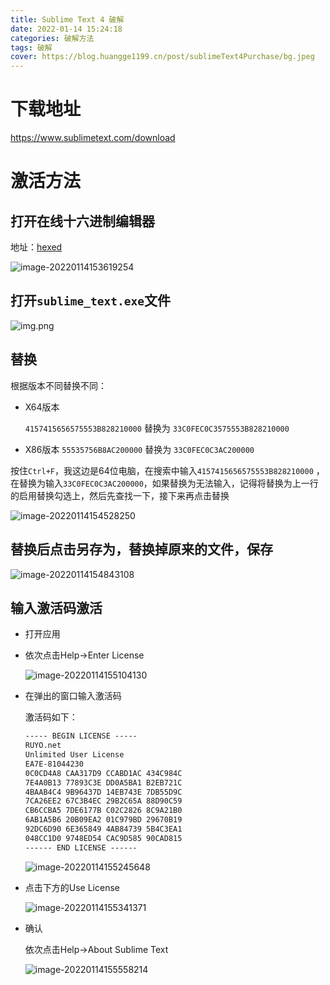 ```yaml
---
title: Sublime Text 4 破解
date: 2022-01-14 15:24:18
categories: 破解方法
tags: 破解
cover: https://blog.huangge1199.cn/post/sublimeText4Purchase/bg.jpeg
---
```


# 下载地址
https://www.sublimetext.com/download
# 激活方法
## 打开在线十六进制编辑器

地址：[hexed](https://hexed.it/)

![image-20220114153619254](https://blog.huangge1199.cn/post/sublimeText4Purchase/image-20220114153619254.png)

## 打开``sublime_text.exe``文件
![img.png](https://blog.huangge1199.cn/post/sublimeText4Purchase/img.png)

## 替换

根据版本不同替换不同：

- X64版本

  `4157415656575553B828210000` 替换为 `33C0FEC0C3575553B828210000`

- X86版本
  `55535756B8AC200000` 替换为 `33C0FEC0C3AC200000`

按住`Ctrl+F`，我这边是64位电脑，在搜索中输入`4157415656575553B828210000` ，在替换为输入`33C0FEC0C3AC200000`，如果替换为无法输入，记得将替换为上一行的启用替换勾选上，然后先查找一下，接下来再点击替换

![image-20220114154528250](https://blog.huangge1199.cn/post/sublimeText4Purchase/image-20220114154528250.png)

## 替换后点击另存为，替换掉原来的文件，保存

![image-20220114154843108](https://blog.huangge1199.cn/post/sublimeText4Purchase/image-20220114154843108.png)

## 输入激活码激活

- 打开应用

- 依次点击Help->Enter License

  ![image-20220114155104130](https://blog.huangge1199.cn/post/sublimeText4Purchase/image-20220114155104130.png)

- 在弹出的窗口输入激活码

  激活码如下：

  ```tex
  ----- BEGIN LICENSE -----
  RUYO.net
  Unlimited User License
  EA7E-81044230
  0C0CD4A8 CAA317D9 CCABD1AC 434C984C
  7E4A0B13 77893C3E DD0A5BA1 B2EB721C
  4BAAB4C4 9B96437D 14EB743E 7DB55D9C
  7CA26EE2 67C3B4EC 29B2C65A 88D90C59
  CB6CCBA5 7DE6177B C02C2826 8C9A21B0
  6AB1A5B6 20B09EA2 01C979BD 29670B19
  92DC6D90 6E365849 4AB84739 5B4C3EA1
  048CC1D0 9748ED54 CAC9D585 90CAD815
  ------ END LICENSE ------
  ```

  ![image-20220114155245648](https://blog.huangge1199.cn/post/sublimeText4Purchase/image-20220114155245648.png)

- 点击下方的Use License

  ![image-20220114155341371](https://blog.huangge1199.cn/post/sublimeText4Purchase/image-20220114155341371.png)

- 确认

  依次点击Help->About Sublime Text

  ![image-20220114155558214](https://blog.huangge1199.cn/post/sublimeText4Purchase/image-20220114155558214.png)
